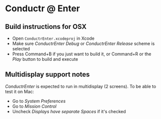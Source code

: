 # Conductr @ Enter

## Build instructions for OSX

* Open `ConductrEnter.xcodeproj` in Xcode
* Make sure *ConductrEnter Debug* or *ConductrEnter Release* scheme is selected
* Press Command+B if you just want to build it, or Command+R or the *Play* button to build and execute

## Multidisplay support notes

*ConductrEnter* is expected to run in multidisplay (2 screens). To be able to test it on Mac:
* Go to *System Preferences*
* Go to *Mission Control*
* Uncheck *Displays have separate Spaces* if it's checked
